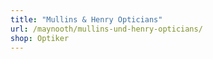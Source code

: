 ```yaml
---
title: "Mullins & Henry Opticians"
url: /maynooth/mullins-und-henry-opticians/
shop: Optiker
---
```

